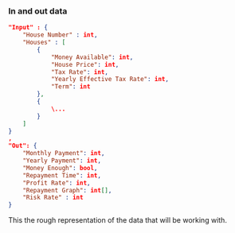 
### In and out data

```json 
"Input" : {
	"House Number" : int,
	"Houses" : [
		{
			"Money Available": int,
			"House Price": int,
			"Tax Rate": int,
			"Yearly Effective Tax Rate": int,
			"Term": int
		},
		{
			\...
		}
	]
}
,
"Out": {
	"Monthly Payment": int,
	"Yearly Payment": int,
	"Money Enough": bool,
	"Repayment Time": int,
	"Profit Rate": int,
	"Repayment Graph": int[],
	"Risk Rate" : int
}
```

This the rough representation of the data that will be working with.
